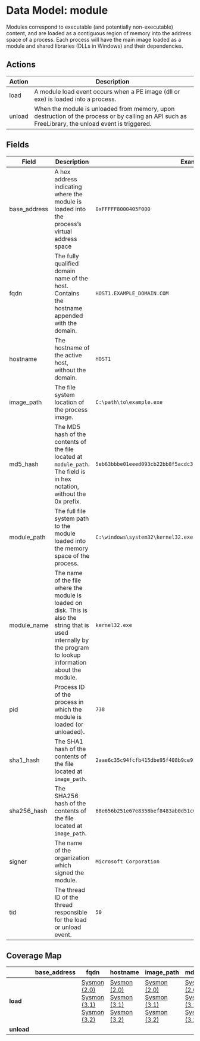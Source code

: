 # Data Model: module 
Modules correspond to executable (and potentially non-executable) content, and are loaded as a contiguous region of memory into the address space of a process. Each process will have the main image loaded as a module and shared libraries (DLLs in Windows) and their dependencies.

## Actions

|Action|Description|
|---|---|
|load|A module load event occurs when a PE image (dll or exe) is loaded into a process.
|unload|When the module is unloaded from memory, upon destruction of the process or by calling an API such as FreeLibrary, the unload event is triggered.

## Fields

|Field|Description|Example|
|---|---|---|
|base_address|A hex address indicating where the module is loaded into the process’s virtual address space|`0xFFFFF8000405F000`
|fqdn|The fully qualified domain name of the host. Contains the hostname appended with the domain.|`HOST1.EXAMPLE_DOMAIN.COM`
|hostname|The hostname of the active host, without the domain.|`HOST1`
|image_path|The file system location of the process image.|`C:\path\to\example.exe`
|md5_hash|The MD5 hash of the contents of the file located at `module_path`. The field is in hex notation, without the 0x prefix.|`5eb63bbbe01eeed093cb22bb8f5acdc3`
|module_path|The full file system path to the module loaded into the memory space of the process.|`C:\windows\system32\kernel32.exe`
|module_name|The name of the file where the module is loaded on disk. This is also the string that is used internally by the program to lookup information about the module.|`kernel32.exe`
|pid|Process ID of the process in which the module is loaded (or unloaded).|`738`
|sha1_hash|The SHA1 hash of the contents of the file located at `image_path`.|`2aae6c35c94fcfb415dbe95f408b9ce91ee846ed`
|sha256_hash|The SHA256 hash of the contents of the file located at `image_path`.|`68e656b251e67e8358bef8483ab0d51c6619f3e7a1a9f0e75838d41ff368f728`
|signer|The name of the organization which signed the module.|`Microsoft Corporation`
|tid|The thread ID of the thread responsible for the load or unload event.|`50`
## Coverage Map

| | **base_address** | **fqdn** | **hostname** | **image_path** | **md5_hash** | **module_name** | **module_path** | **pid** | **sha1_hash** | **sha256_hash** | **signer** | **tid** |
|---|---|---|---|---|---|---|---|---|---|---|---|---|
| **load** | | [Sysmon (2.0)]( ../sensors/sysmon_2.0.md) [Sysmon (3.1)]( ../sensors/sysmon_3.1.md) [Sysmon (3.2)]( ../sensors/sysmon_3.2.md) | [Sysmon (2.0)]( ../sensors/sysmon_2.0.md) [Sysmon (3.1)]( ../sensors/sysmon_3.1.md) [Sysmon (3.2)]( ../sensors/sysmon_3.2.md) | [Sysmon (2.0)]( ../sensors/sysmon_2.0.md) [Sysmon (3.1)]( ../sensors/sysmon_3.1.md) [Sysmon (3.2)]( ../sensors/sysmon_3.2.md) | [Sysmon (2.0)]( ../sensors/sysmon_2.0.md) [Sysmon (3.1)]( ../sensors/sysmon_3.1.md) [Sysmon (3.2)]( ../sensors/sysmon_3.2.md) | [Sysmon (2.0)]( ../sensors/sysmon_2.0.md) [Sysmon (3.1)]( ../sensors/sysmon_3.1.md) [Sysmon (3.2)]( ../sensors/sysmon_3.2.md) | | [Sysmon (2.0)]( ../sensors/sysmon_2.0.md) [Sysmon (3.1)]( ../sensors/sysmon_3.1.md) [Sysmon (3.2)]( ../sensors/sysmon_3.2.md) | [Sysmon (2.0)]( ../sensors/sysmon_2.0.md) [Sysmon (3.1)]( ../sensors/sysmon_3.1.md) [Sysmon (3.2)]( ../sensors/sysmon_3.2.md) | [Sysmon (2.0)]( ../sensors/sysmon_2.0.md) [Sysmon (3.1)]( ../sensors/sysmon_3.1.md) [Sysmon (3.2)]( ../sensors/sysmon_3.2.md) | | |
| **unload** | | | | | | | | | | | | |